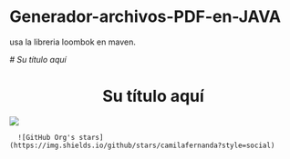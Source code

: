 ﻿# Generador-archivos-PDF-en-JAVA
usa la libreria loombok en maven.


<em> # Su título aquí </em>

<h1 align="center"> Su título aquí </h1>

<p align="left">
   <img src="https://img.shields.io/badge/STATUS-EN%20DESAROLLO-green">
   </p>
   
      ![GitHub Org's stars](https://img.shields.io/github/stars/camilafernanda?style=social)


